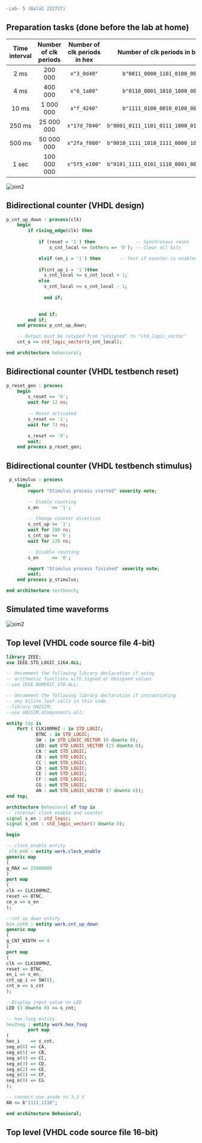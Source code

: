 ```diff
-Lab- 5 (Baláž 222727)
```


## Preparation tasks (done before the lab at home)

| **Time interval** | **Number of clk periods** | **Number of clk periods in hex** | **Number of clk periods in binary** |
| :-: | :-: | :-: | :-: |
| 2&nbsp;ms | 200 000 | `x"3_0d40"` | `b"0011_0000_1101_0100_0000"` |
| 4&nbsp;ms | 400 000 | `x"6_1a80"` | `b"0110_0001_1010_1000_0000"` |
| 10&nbsp;ms|1 000 000 | `x"f_4240"` | `b"1111_0100_0010_0100_0000"` |
| 250&nbsp;ms |25 000 000 | `x"17d_7840"` | `b"0001_0111_1101_0111_1000_0100_0000"` |
| 500&nbsp;ms |50 000 000 | `x"2fa_f080"` | `b"0010_1111_1010_1111_0000_1000_0000"` |
| 1&nbsp;sec | 100 000 000 | `x"5f5_e100"` | `b"0101_1111_0101_1110_0001_0000_0000"` |

![sim2](Images/n4r.png)

## Bidirectional counter (VHDL design)
```vhdl
p_cnt_up_down : process(clk)
    begin
        if rising_edge(clk) then
        
            if (reset = '1') then               -- Synchronous reset
                s_cnt_local <= (others => '0'); -- Clear all bits

            elsif (en_i = '1') then       -- Test if counter is enabled
            
            if(cnt_up_i = '1')then
              s_cnt_local <= s_cnt_local + 1;
            else 
              s_cnt_local <= s_cnt_local - 1;
              
              end if;
      

            end if;
        end if;
    end process p_cnt_up_down;

    -- Output must be retyped from "unsigned" to "std_logic_vector"
    cnt_o <= std_logic_vector(s_cnt_local);

end architecture behavioral;
```


## Bidirectional counter (VHDL testbench reset)
```vhdl
p_reset_gen : process
    begin
        s_reset <= '0';
        wait for 12 ns;
        
        -- Reset activated
        s_reset <= '1';
        wait for 73 ns;

        s_reset <= '0';
        wait;
    end process p_reset_gen;
```
## Bidirectional counter (VHDL testbench stimulus)
```vhdl
 p_stimulus : process
    begin
        report "Stimulus process started" severity note;

        -- Enable counting
        s_en     <= '1';
        
        -- Change counter direction
        s_cnt_up <= '1';
        wait for 380 ns;
        s_cnt_up <= '0';
        wait for 220 ns;

        -- Disable counting
        s_en     <= '0';

        report "Stimulus process finished" severity note;
        wait;
    end process p_stimulus;

end architecture testbench;
```
## Simulated time waveforms


![sim2](Images/simulacia.PNG)

## Top level (VHDL code source file 4-bit)
```vhdl
library IEEE;
use IEEE.STD_LOGIC_1164.ALL;

-- Uncomment the following library declaration if using
-- arithmetic functions with Signed or Unsigned values
--use IEEE.NUMERIC_STD.ALL;

-- Uncomment the following library declaration if instantiating
-- any Xilinx leaf cells in this code.
--library UNISIM;
--use UNISIM.VComponents.all;

entity top is
    Port ( CLK100MHZ : in STD_LOGIC;
           BTNC : in STD_LOGIC;
           SW : in STD_LOGIC_VECTOR (0 downto 0);
           LED: out STD_LOGIC_VECTOR (15 downto 0);
           CA : out STD_LOGIC;
           CB : out STD_LOGIC;
           CC : out STD_LOGIC;
           CD : out STD_LOGIC;
           CE : out STD_LOGIC;
           CF : out STD_LOGIC;
           CG : out STD_LOGIC;
           AN : out STD_LOGIC_VECTOR (7 downto 0));
end top;

architecture Behavioral of top is
-- internal clock enable and counter 
signal s_en : std_logic;
signal s_cnt : std_logic_vector(3 downto 0);

begin

-- clock_enable entity
 clk_en0 : entity work.clock_enable
generic map
(
g_MAX => 25000000
)
port map
(
clk => CLK100MHZ,
reset => BTNC,
ce_o => s_en
);

--cnt_up_down entity
bin_cnt0 : entity work.cnt_up_down 
generic map
(
g_CNT_WIDTH => 4
)
port map
(
clk => CLK100MHZ,
reset => BTNC,
en_i => s_en,
cnt_up_i => SW(0),
cnt_o => s_cnt
);

--Display input value on LED
LED (3 downto 0) <= s_cnt;

-- hex_7seg entity
hex2seg : entity work.hex_7seg
        port map
(
hex_i    => s_cnt,
seg_o(6) => CA,
seg_o(5) => CB,
seg_o(4) => CC,
seg_o(3) => CD,
seg_o(2) => CE,
seg_o(1) => CF,
seg_o(0) => CG
);

-- connect one anode to 3,3 V
AN <= b"1111_1110";

end architecture Behavioral;

```
## Top level (VHDL code source file 16-bit)